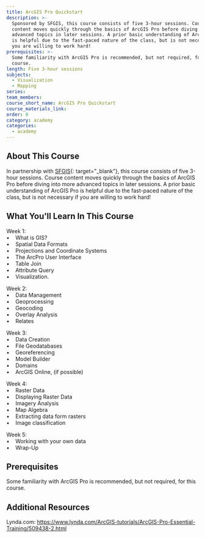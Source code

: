 ```yaml
---
title: ArcGIS Pro Quickstart
description: >-
  Sponsored by SFGIS, this course consists of five 3-hour sessions. Course
  content moves quickly through the basics of ArcGIS Pro before diving into more
  advanced topics in later sessions. A prior basic understanding of ArcGIS Pro
  is helpful due to the fast-paced nature of the class, but is not necessary if
  you are willing to work hard!
prerequisites: >-
  Some familiarity with ArcGIS Pro is recommended, but not required, for this
  course.
length: Five 3-hour sessions
subjects:
  - Visualization
  - Mapping
series:
team_members:
course_short_name: ArcGIS Pro Quickstart
course_materials_link:
order: 0
category: academy
categories:
  - academy
---
```


## About This Course

In partnership with [SFGIS](https://sfgis-img.sfgov.org/#about){: target="_blank"}, this course consists of five 3-hour sessions. Course content moves quickly through the basics of ArcGIS Pro before diving into more advanced topics in later sessions. A prior basic understanding of ArcGIS Pro is helpful due to the fast-paced nature of the class, but is not necessary if you are willing to work hard!

## What You'll Learn In This Course

Week 1: <br>•    What is GIS? <br>•    Spatial Data Formats<br>•    Projections and Coordinate Systems<br>•    The ArcPro User Interface <br>•    Table Join<br>•    Attribute Query<br>•    Visualization.

Week 2:<br>•    Data Management <br>•    Geoprocessing<br>•    Geocoding<br>•    Overlay Analysis<br>•    Relates

Week 3:<br>•    Data Creation <br>•    File Geodatabases<br>•    Georeferencing<br>•    Model Builder<br>•    Domains<br>•    ArcGIS Online, (if possible) 

Week 4: <br>•    Raster Data<br>•    Displaying Raster Data<br>•    Imagery Analysis<br>•    Map Algebra<br>•    Extracting data form rasters<br>•    Image classification 

Week 5: <br>•    Working with your own data<br>•    Wrap-Up

## Prerequisites

Some familiarity with ArcGIS Pro is recommended, but not required, for this course.

## Additional Resources

Lynda.com: https://www.lynda.com/ArcGIS-tutorials/ArcGIS-Pro-Essential-Training/509438-2.html